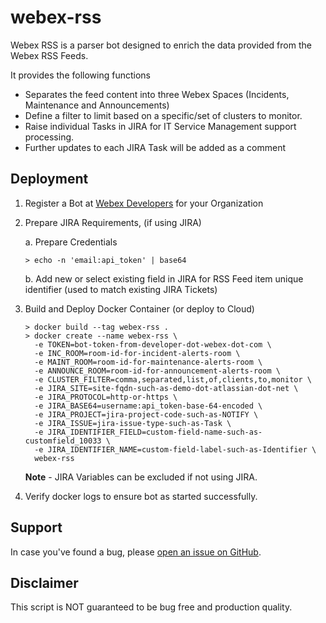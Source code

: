 # webex-rss

Webex RSS is a parser bot designed to enrich the data provided from the Webex RSS Feeds.

It provides the following functions
- Separates the feed content into three Webex Spaces (Incidents, Maintenance and Announcements)
- Define a filter to limit based on a specific/set of clusters to monitor.
- Raise individual Tasks in JIRA for IT Service Management support processing. 
- Further updates to each JIRA Task will be added as a comment

## Deployment

1. Register a Bot at [Webex Developers](https://developer.webex.com/my-apps) for your Organization
2. Prepare JIRA Requirements, (if using JIRA)

    a. Prepare Credentials
    ```
    > echo -n 'email:api_token' | base64
    ```
    b. Add new or select existing field in JIRA for RSS Feed item unique identifier (used to match existing JIRA Tickets)

3. Build and Deploy Docker Container (or deploy to Cloud)

    ```
    > docker build --tag webex-rss .
    > docker create --name webex-rss \
      -e TOKEN=bot-token-from-developer-dot-webex-dot-com \
      -e INC_ROOM=room-id-for-incident-alerts-room \
      -e MAINT_ROOM=room-id-for-maintenance-alerts-room \
      -e ANNOUNCE_ROOM=room-id-for-announcement-alerts-room \
      -e CLUSTER_FILTER=comma,separated,list,of,clients,to,monitor \
      -e JIRA_SITE=site-fqdn-such-as-demo-dot-atlassian-dot-net \
      -e JIRA_PROTOCOL=http-or-https \
      -e JIRA_BASE64=username:api_token-base-64-encoded \
      -e JIRA_PROJECT=jira-project-code-such-as-NOTIFY \
      -e JIRA_ISSUE=jira-issue-type-such-as-Task \
      -e JIRA_IDENTIFIER_FIELD=custom-field-name-such-as-customfield_10033 \
      -e JIRA_IDENTIFIER_NAME=custom-field-label-such-as-Identifier \
      webex-rss
    ```
    **Note** - JIRA Variables can be excluded if not using JIRA.

4. Verify docker logs to ensure bot as started successfully.

## Support

In case you've found a bug, please [open an issue on GitHub](../../issues).

## Disclaimer

This script is NOT guaranteed to be bug free and production quality.